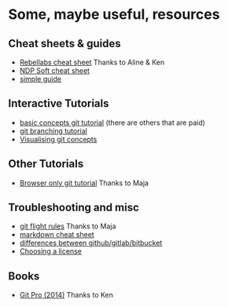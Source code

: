 # Some, maybe useful, resources

## Cheat sheets & guides

* [Rebellabs cheat sheet](https://zeroturnaround.com/wp-content/uploads/2016/02/Git-Cheat-Sheet.png)   Thanks to Aline & Ken 
* [NDP Soft cheat sheet](http://ndpsoftware.com/git-cheatsheet.html)
* [simple guide](http://rogerdudler.github.io/git-guide/)

## Interactive Tutorials

* [basic concepts git tutorial](https://try.github.io/levels/1/challenges/1)  (there are others that are paid)
* [git branching tutorial](https://learngitbranching.js.org/)
* [Visualising git concepts](http://onlywei.github.io/explain-git-with-d3)
## Other Tutorials

* [Browser only git tutorial](https://guides.github.com/activities/hello-world/)  Thanks to Maja

## Troubleshooting and misc

* [git flight rules](https://github.com/k88hudson/git-flight-rules)  Thanks to  Maja
* [markdown cheat sheet](https://github.com/adam-p/markdown-here/wiki/Markdown-Cheatsheet)
* [differences between github/gitlab/bitbucket](https://about.gitlab.com/2016/01/27/comparing-terms-gitlab-github-bitbucket/)
* [Choosing a license](https://opensource.guide/legal/) 

## Books 

* [Git Pro (2014)](https://git-scm.com/book/en/v2)  Thanks to Ken
